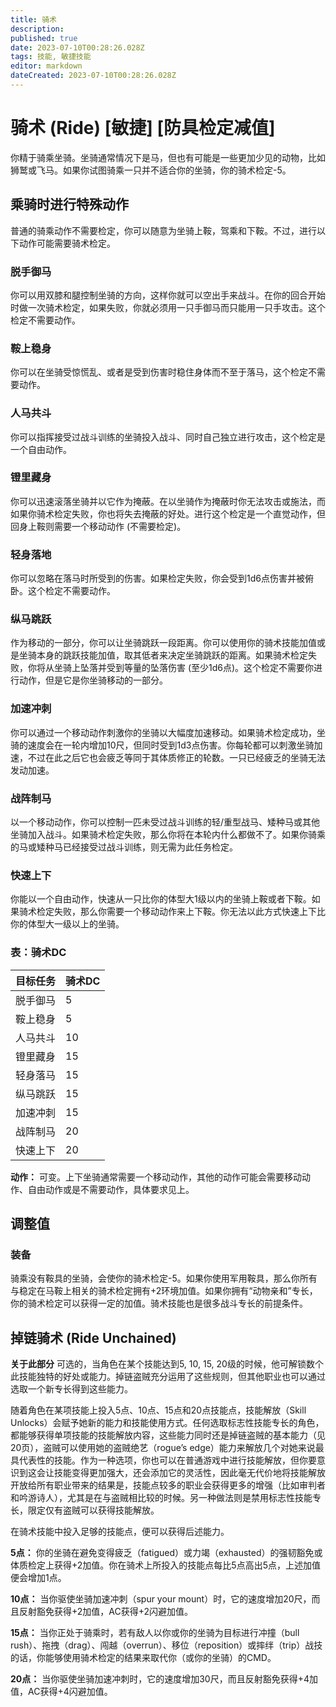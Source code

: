 ```yaml
---
title: 骑术
description: 
published: true
date: 2023-07-10T00:28:26.028Z
tags: 技能, 敏捷技能
editor: markdown
dateCreated: 2023-07-10T00:28:26.028Z
---
```


# 骑术 (Ride) \[敏捷\] \[防具检定减值\]
你精于骑乘坐骑。坐骑通常情况下是马，但也有可能是一些更加少见的动物，比如狮鹫或飞马。如果你试图骑乘一只并不适合你的坐骑，你的骑术检定-5。

## 乘骑时进行特殊动作
普通的骑乘动作不需要检定，你可以随意为坐骑上鞍，驾乘和下鞍。不过，进行以下动作可能需要骑术检定。

### 脱手御马
你可以用双膝和腿控制坐骑的方向，这样你就可以空出手来战斗。在你的回合开始时做一次骑术检定，如果失败，你就必须用一只手御马而只能用一只手攻击。这个检定不需要动作。

### 鞍上稳身
你可以在坐骑受惊慌乱、或者是受到伤害时稳住身体而不至于落马，这个检定不需要动作。

### 人马共斗
你可以指挥接受过战斗训练的坐骑投入战斗、同时自己独立进行攻击，这个检定是一个自由动作。

### 镫里藏身
你可以迅速滚落坐骑并以它作为掩蔽。在以坐骑作为掩蔽时你无法攻击或施法，而如果你骑术检定失败，你也将失去掩蔽的好处。进行这个检定是一个直觉动作，但回身上鞍则需要一个移动动作 (不需要检定)。

### 轻身落地
你可以忽略在落马时所受到的伤害。如果检定失败，你会受到1d6点伤害并被俯卧。这个检定不需要动作。

### 纵马跳跃
作为移动的一部分，你可以让坐骑跳跃一段距离。你可以使用你的骑术技能加值或是坐骑本身的跳跃技能加值，取其低者来决定坐骑跳跃的距离。如果骑术检定失败，你将从坐骑上坠落并受到等量的坠落伤害 (至少1d6点)。这个检定不需要你进行动作，但是它是你坐骑移动的一部分。

### 加速冲刺
你可以通过一个移动动作刺激你的坐骑以大幅度加速移动。如果骑术检定成功，坐骑的速度会在一轮内增加10尺，但同时受到1d3点伤害。你每轮都可以刺激坐骑加速，不过在此之后它也会疲乏等同于其体质修正的轮数。一只已经疲乏的坐骑无法发动加速。

### 战阵制马
以一个移动动作，你可以控制一匹未受过战斗训练的轻/重型战马、矮种马或其他坐骑加入战斗。如果骑术检定失败，那么你将在本轮内什么都做不了。如果你骑乘的马或矮种马已经接受过战斗训练，则无需为此任务检定。

### 快速上下
你能以一个自由动作，快速从一只比你的体型大1级以内的坐骑上鞍或者下鞍。如果骑术检定失败，那么你需要一个移动动作来上下鞍。你无法以此方式快速上下比你的体型大一级以上的坐骑。

### 表：骑术DC
| 目标任务 | 骑术DC |
| --- | --- |
| 脱手御马 | 5 |
| 鞍上稳身 | 5 |
| 人马共斗 | 10 |
| 镫里藏身 | 15 |
| 轻身落马 | 15 |
| 纵马跳跃 | 15 |
| 加速冲刺 | 15 |
| 战阵制马 | 20 |
| 快速上下 | 20 |

**动作：** 可变。上下坐骑通常需要一个移动动作，其他的动作可能会需要移动动作、自由动作或是不需要动作，具体要求见上。

## 调整值
### 装备
骑乘没有鞍具的坐骑，会使你的骑术检定-5。如果你使用军用鞍具，那么你所有与稳定在马鞍上相关的骑术检定拥有+2环境加值。如果你拥有“动物亲和”专长，你的骑术检定可以获得一定的加值。骑术技能也是很多战斗专长的前提条件。

## 掉链骑术 (Ride Unchained)
**关于此部分** 可选的，当角色在某个技能达到5, 10, 15, 20级的时候，他可解锁数个此技能独特的好处或能力。掉链盗贼充分运用了这些规则，但其他职业也可以通过选取一个新专长得到这些能力。

随着角色在某项技能上投入5点、10点、15点和20点技能点，技能解放（Skill Unlocks）会赋予她新的能力和技能使用方式。任何选取标志性技能专长的角色，都能够获得单项技能的技能解放内容，这些能力同时还是掉链盗贼的基本能力（见20页），盗贼可以使用她的盗贼绝艺（rogue’s edge）能力来解放几个对她来说最具代表性的技能。作为一种选项，你也可以在普通游戏中进行技能解放，但你要意识到这会让技能变得更加强大，还会添加它的灵活性，因此毫无代价地将技能解放开放给所有职业带来的结果是，技能点较多的职业会获得更多的增强（比如审判者和吟游诗人），尤其是在与盗贼相比较的时候。另一种做法则是禁用标志性技能专长，限定仅有盗贼可以获得技能解放。

在骑术技能中投入足够的技能点，便可以获得后述能力。

**5点：** 你的坐骑在避免变得疲乏（fatigued）或力竭（exhausted）的强韧豁免或体质检定上获得+2加值。你在骑术上所投入的技能点每比5点高出5点，上述加值便会增加1点。

**10点：** 当你驱使坐骑加速冲刺（spur your mount）时，它的速度增加20尺，而且反射豁免获得+2加值，AC获得+2闪避加值。

**15点：** 当你正处于骑乘时，若有敌人以你或你的坐骑为目标进行冲撞（bull rush）、拖拽（drag）、闯越（overrun）、移位（reposition）或摔绊（trip）战技的话，你能够使用骑术检定的结果来取代你（或你的坐骑）的CMD。

**20点：** 当你驱使坐骑加速冲刺时，它的速度增加30尺，而且反射豁免获得+4加值，AC获得+4闪避加值。
